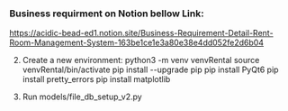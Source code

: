 ### Business requirment on Notion bellow Link:
https://acidic-bead-ed1.notion.site/Business-Requirement-Detail-Rent-Room-Management-System-163be1ce1e3a80e38e4dd052fe2d6b04

2. Create a new environment:
   python3 -m venv venvRental
   source venvRental/bin/activate
   pip install --upgrade pip
   pip install PyQt6
   pip install pretty_errors
   pip install matplotlib

3. Run 
   models/file_db_setup_v2.py   
